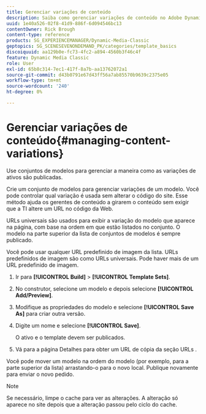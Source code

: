 ```yaml
---
title: Gerenciar variações de conteúdo
description: Saiba como gerenciar variações de conteúdo no Adobe Dynamic Media Classic.
uuid: 1e40a526-02f8-41d9-886f-6d094546bc13
contentOwner: Rick Brough
content-type: reference
products: SG_EXPERIENCEMANAGER/Dynamic-Media-Classic
geptopics: SG_SCENESEVENONDEMAND_PK/categories/template_basics
discoiquuid: aa129b0e-fc73-4fc2-a894-4560b3f46c4f
feature: Dynamic Media Classic
role: User
exl-id: 65b8c314-7ec1-417f-8a7b-aa13762072a1
source-git-commit: d43b0791e67d43ff56a7ab85570b9639c2375e05
workflow-type: tm+mt
source-wordcount: '240'
ht-degree: 0%

---
```


# Gerenciar variações de conteúdo{#managing-content-variations}

Use conjuntos de modelos para gerenciar a maneira como as variações de ativos são publicadas.

Crie um conjunto de modelos para gerenciar variações de um modelo. Você pode controlar qual variação é usada sem alterar o código do site. Esse método ajuda os gerentes de conteúdo a girarem o conteúdo sem exigir que a TI altere um URL no código da Web.

URLs universais são usados para exibir a variação do modelo que aparece na página, com base na ordem em que estão listados no conjunto. O modelo na parte superior da lista de conjuntos de modelos é sempre publicado.

Você pode usar qualquer URL predefinido de imagem da lista. URLs predefinidos de imagem são como URLs universais. Pode haver mais de um URL predefinido de imagem.

1. Ir para **[!UICONTROL Build]** > **[!UICONTROL Template Sets]**.
1. No construtor, selecione um modelo e depois selecione **[!UICONTROL Add/Preview]**.
1. Modifique as propriedades do modelo e selecione **[!UICONTROL Save As]** para criar outra versão.
1. Digite um nome e selecione **[!UICONTROL Save]**.

   O ativo e o template devem ser publicados.

1. Vá para a página Detalhes para obter um URL de cópia da seção URLs .

Você pode mover um modelo na ordem do modelo (por exemplo, para a parte superior da lista) arrastando-o para o novo local. Publique novamente para enviar o novo pedido.

>[!NOTE]
>
>Se necessário, limpe o cache para ver as alterações. A alteração só aparece no site depois que a alteração passou pelo ciclo do cache.
